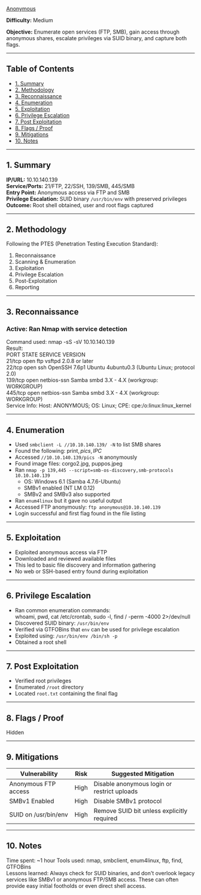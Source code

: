 [Anonymous](https://tryhackme.com/room/anonymous)

**Difficulty:** Medium

**Objective:** Enumerate open services (FTP, SMB), gain access through anonymous shares, escalate privileges via SUID binary, and capture both flags.

---

## Table of Contents  
- [1. Summary](#1-summary)  
- [2. Methodology](#2-methodology)  
- [3. Reconnaissance](#3-reconnaissance)  
- [4. Enumeration](#4-enumeration)  
- [5. Exploitation](#5-exploitation)  
- [6. Privilege Escalation](#6-privilege-escalation)  
- [7. Post Exploitation](#7-post-exploitation)  
- [8. Flags / Proof](#8-flags--proof)  
- [9. Mitigations](#9-mitigations)  
- [10. Notes](#10-notes)

---

## 1. Summary  
**IP/URL:** 10.10.140.139  
**Service/Ports:** 21/FTP, 22/SSH, 139/SMB, 445/SMB  
**Entry Point:** Anonymous access via FTP and SMB  
**Privilege Escalation:** SUID binary `/usr/bin/env` with preserved privileges  
**Outcome:** Root shell obtained, user and root flags captured

---

## 2. Methodology  
Following the PTES (Penetration Testing Execution Standard):  
1. Reconnaissance  
2. Scanning & Enumeration  
3. Exploitation  
4. Privilege Escalation  
5. Post-Exploitation  
6. Reporting

---

## 3. Reconnaissance  
### Active: Ran Nmap with service detection  
Command used: nmap -sS -sV 10.10.140.139  
Result:  
PORT    STATE SERVICE     VERSION  
21/tcp  open  ftp         vsftpd 2.0.8 or later  
22/tcp  open  ssh         OpenSSH 7.6p1 Ubuntu 4ubuntu0.3 (Ubuntu Linux; protocol 2.0)  
139/tcp open  netbios-ssn Samba smbd 3.X - 4.X (workgroup: WORKGROUP)  
445/tcp open  netbios-ssn Samba smbd 3.X - 4.X (workgroup: WORKGROUP)  
Service Info: Host: ANONYMOUS; OS: Linux; CPE: cpe:/o:linux:linux_kernel

---

## 4. Enumeration  
- Used `smbclient -L //10.10.140.139/ -N` to list SMB shares  
- Found the following: print$, pics, IPC$  
- Accessed `//10.10.140.139/pics -N` anonymously  
- Found image files: corgo2.jpg, puppos.jpeg  
- Ran `nmap -p 139,445 --script=smb-os-discovery,smb-protocols 10.10.140.139`  
  - OS: Windows 6.1 (Samba 4.7.6-Ubuntu)  
  - SMBv1 enabled (NT LM 0.12)  
  - SMBv2 and SMBv3 also supported  
- Ran `enum4linux` but it gave no useful output  
- Accessed FTP anonymously: `ftp anonymous@10.10.140.139`  
- Login successful and first flag found in the file listing

---

## 5. Exploitation  
- Exploited anonymous access via FTP  
- Downloaded and reviewed available files  
- This led to basic file discovery and information gathering  
- No web or SSH-based entry found during exploitation

---

## 6. Privilege Escalation  
- Ran common enumeration commands:  
  whoami, pwd, cat /etc/crontab, sudo -l, find / -perm -4000 2>/dev/null  
- Discovered SUID binary: `/usr/bin/env`  
- Verified via GTFOBins that `env` can be used for privilege escalation  
- Exploited using: `/usr/bin/env /bin/sh -p`  
- Obtained a root shell

---

## 7. Post Exploitation  
- Verified root privileges  
- Enumerated `/root` directory  
- Located `root.txt` containing the final flag

---

## 8. Flags / Proof  
Hidden

---

## 9. Mitigations  
| Vulnerability                 | Risk   | Suggested Mitigation                       |  
|------------------------------|--------|---------------------------------------------|  
| Anonymous FTP access         | High   | Disable anonymous login or restrict uploads |  
| SMBv1 Enabled                | High   | Disable SMBv1 protocol                      |  
| SUID on /usr/bin/env         | High   | Remove SUID bit unless explicitly required  |

---

## 10. Notes  
Time spent: ~1 hour
Tools used: nmap, smbclient, enum4linux, ftp, find, GTFOBins  
Lessons learned: Always check for SUID binaries, and don't overlook legacy services like SMBv1 or anonymous FTP/SMB access. These can often provide easy initial footholds or even direct shell access.

